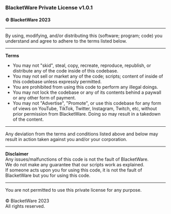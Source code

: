 ### BlacketWare Private License v1.0.1
#### © BlacketWare 2023
- - -
By using, modifying, and/or distributing this (software; program; code) you understand and agree to adhere to the terms listed below.
- - -
**Terms**<br>
- You may not "skid", steal, copy, recreate, reproduce, republish, or distribute any of the code inside of this codebase.<br>
- You may not sell or market any of the code; scripts; content of inside of this codebase unless expressly permitted.<br>
- You are prohibited from using this code to perform any illegal doings.<br>
- You may not lock the codebase or any of its contents behind a paywall or any other form of payment.<br>
- You may not "Advertise", "Promote", or use this codebase for any form of views on YouTube, TikTok, Twitter, Instagram, Twitch, etc, without prior permission from BlacketWare. Doing so may result in a takedown of the content.<br>
- - -
Any deviation from the terms and conditions listed above and below may result in action taken against you and/or your corporation.
- - -
**Disclaimer**<br>
Any issues/malfunctions of this code is not the fault of BlacketWare.<br>
We do not make any guarantee that our scripts work as explained.<br>
If someone acts upon you for using this code, it is not the fault of BlacketWare but you for using this code.
- - -

You are not permitted to use this private license for any purpose.<br>
<br>
© BlacketWare 2023<br>
All rights reserved.
